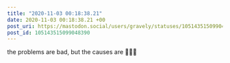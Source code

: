 ```yaml
---
title: "2020-11-03 00:18:38.21"
date: 2020-11-03 00:18:38.21 +00
post_uri: https://mastodon.social/users/gravely/statuses/105143515099048390
post_id: 105143515099048390
---
```

the problems are bad, but the causes are 🤷🏼‍♂️


